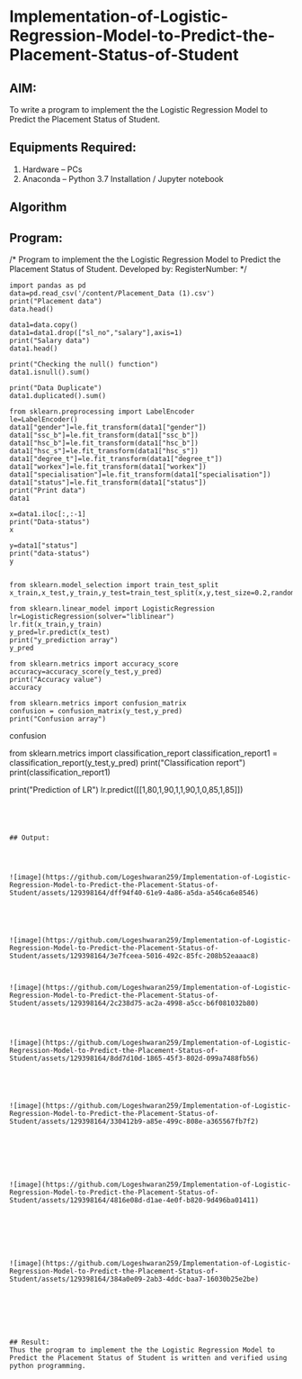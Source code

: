# Implementation-of-Logistic-Regression-Model-to-Predict-the-Placement-Status-of-Student

## AIM:
To write a program to implement the the Logistic Regression Model to Predict the Placement Status of Student.

## Equipments Required:
1. Hardware – PCs
2. Anaconda – Python 3.7 Installation / Jupyter notebook

## Algorithm


## Program:
/*
Program to implement the the Logistic Regression Model to Predict the Placement Status of Student.
Developed by: 
RegisterNumber:
*/


```
import pandas as pd
data=pd.read_csv('/content/Placement_Data (1).csv')
print("Placement data")
data.head()

data1=data.copy()
data1=data1.drop(["sl_no","salary"],axis=1)
print("Salary data")
data1.head()

print("Checking the null() function")
data1.isnull().sum()

print("Data Duplicate")
data1.duplicated().sum()

from sklearn.preprocessing import LabelEncoder
le=LabelEncoder()
data1["gender"]=le.fit_transform(data1["gender"])
data1["ssc_b"]=le.fit_transform(data1["ssc_b"])
data1["hsc_b"]=le.fit_transform(data1["hsc_b"])
data1["hsc_s"]=le.fit_transform(data1["hsc_s"])
data1["degree_t"]=le.fit_transform(data1["degree_t"])
data1["workex"]=le.fit_transform(data1["workex"])
data1["specialisation"]=le.fit_transform(data1["specialisation"])
data1["status"]=le.fit_transform(data1["status"])
print("Print data")
data1

x=data1.iloc[:,:-1]
print("Data-status")
x

y=data1["status"]
print("data-status")
y


from sklearn.model_selection import train_test_split
x_train,x_test,y_train,y_test=train_test_split(x,y,test_size=0.2,random_state=0)

from sklearn.linear_model import LogisticRegression
lr=LogisticRegression(solver="liblinear")
lr.fit(x_train,y_train)
y_pred=lr.predict(x_test)
print("y_prediction array")
y_pred

from sklearn.metrics import accuracy_score
accuracy=accuracy_score(y_test,y_pred)
print("Accuracy value")
accuracy

from sklearn.metrics import confusion_matrix
confusion = confusion_matrix(y_test,y_pred)
print("Confusion array")
```
confusion

from sklearn.metrics import classification_report
classification_report1 = classification_report(y_test,y_pred)
print("Classification report")
print(classification_report1)

print("Prediction of LR")
lr.predict([[1,80,1,90,1,1,90,1,0,85,1,85]])
```




## Output:




![image](https://github.com/Logeshwaran259/Implementation-of-Logistic-Regression-Model-to-Predict-the-Placement-Status-of-Student/assets/129398164/dff94f40-61e9-4a86-a5da-a546ca6e8546)





![image](https://github.com/Logeshwaran259/Implementation-of-Logistic-Regression-Model-to-Predict-the-Placement-Status-of-Student/assets/129398164/3e7fceea-5016-492c-85fc-208b52eaaac8)



![image](https://github.com/Logeshwaran259/Implementation-of-Logistic-Regression-Model-to-Predict-the-Placement-Status-of-Student/assets/129398164/2c238d75-ac2a-4998-a5cc-b6f081032b80)




![image](https://github.com/Logeshwaran259/Implementation-of-Logistic-Regression-Model-to-Predict-the-Placement-Status-of-Student/assets/129398164/8dd7d10d-1865-45f3-802d-099a7488fb56)





![image](https://github.com/Logeshwaran259/Implementation-of-Logistic-Regression-Model-to-Predict-the-Placement-Status-of-Student/assets/129398164/330412b9-a85e-499c-808e-a365567fb7f2)







![image](https://github.com/Logeshwaran259/Implementation-of-Logistic-Regression-Model-to-Predict-the-Placement-Status-of-Student/assets/129398164/4816e08d-d1ae-4e0f-b820-9d496ba01411)







![image](https://github.com/Logeshwaran259/Implementation-of-Logistic-Regression-Model-to-Predict-the-Placement-Status-of-Student/assets/129398164/384a0e09-2ab3-4ddc-baa7-16030b25e2be)







## Result:
Thus the program to implement the the Logistic Regression Model to Predict the Placement Status of Student is written and verified using python programming.
